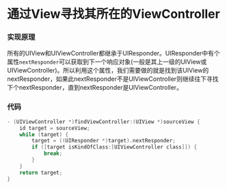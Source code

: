# 通过View寻找其所在的ViewController

### 实现原理 

所有的UIView和UIViewController都继承于UIResponder。UIResponder中有个属性`nextResponder`可以获取到下一个响应对象(一般是其上一级的UIView或UIViewController)。所以利用这个属性，我们需要做的就是找到该UIView的nextResponder，如果此nextResponder不是UIViewController则继续往下寻找下个nextResponder，直到nextResponder是UIViewController。

### 代码
```objective-c
- (UIViewController *)findViewController:(UIView *)sourceView {  
    id target = sourceView;  
    while (target) {  
        target = ((UIResponder *)target).nextResponder;  
        if ([target isKindOfClass:[UIViewController class]]) {  
            break;  
        }  
    }  
    return target;  
}  
```
